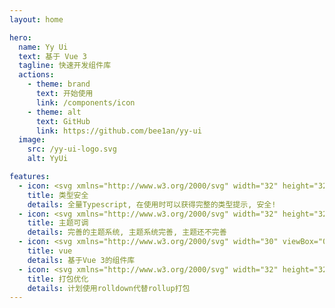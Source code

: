 ```yaml
---
layout: home

hero:
  name: Yy Ui
  text: 基于 Vue 3
  tagline: 快速开发组件库
  actions:
    - theme: brand
      text: 开始使用
      link: /components/icon
    - theme: alt
      text: GitHub
      link: https://github.com/bee1an/yy-ui
  image:
    src: /yy-ui-logo.svg
    alt: YyUi

features:
  - icon: <svg xmlns="http://www.w3.org/2000/svg" width="32" height="32" viewBox="0 0 24 24" fill="none" stroke="#56c878" stroke-width="1.5" stroke-linecap="round" stroke-linejoin="round" class="lucide lucide-shield-icon lucide-shield"><path d="M20 13c0 5-3.5 7.5-7.66 8.95a1 1 0 0 1-.67-.01C7.5 20.5 4 18 4 13V6a1 1 0 0 1 1-1c2 0 4.5-1.2 6.24-2.72a1.17 1.17 0 0 1 1.52 0C14.51 3.81 17 5 19 5a1 1 0 0 1 1 1z"/></svg>
    title: 类型安全
    details: 全量Typescript, 在使用时可以获得完整的类型提示, 安全!
  - icon: <svg xmlns="http://www.w3.org/2000/svg" width="32" height="32" viewBox="0 0 24 24" fill="none" stroke="#c85656" stroke-width="1.5" stroke-linecap="round" stroke-linejoin="round" class="lucide lucide-palette-icon lucide-palette"><path d="M12 22a1 1 0 0 1 0-20 10 9 0 0 1 10 9 5 5 0 0 1-5 5h-2.25a1.75 1.75 0 0 0-1.4 2.8l.3.4a1.75 1.75 0 0 1-1.4 2.8z"/><circle cx="13.5" cy="6.5" r=".5" fill="currentColor"/><circle cx="17.5" cy="10.5" r=".5" fill="currentColor"/><circle cx="6.5" cy="12.5" r=".5" fill="currentColor"/><circle cx="8.5" cy="7.5" r=".5" fill="currentColor"/></svg>
    title: 主题可调
    details: 完善的主题系统, 主题系统完善, 主题还不完善
  - icon: <svg xmlns="http://www.w3.org/2000/svg" width="30" viewBox="0 0 256 220.8"><path fill="#41B883" d="M204.8 0H256L128 220.8 0 0h97.92L128 51.2 157.44 0h47.36Z"></path><path fill="#41B883" d="m0 0 128 220.8L256 0h-51.2L128 132.48 50.56 0H0Z"></path><path fill="#35495E" d="M50.56 0 128 133.12 204.8 0h-47.36L128 51.2 97.92 0H50.56Z"></path></svg>
    title: vue
    details: 基于Vue 3的组件库
  - icon: <svg xmlns="http://www.w3.org/2000/svg" width="32" height="32" viewBox="0 0 24 24" fill="none" stroke="#dbcd33" stroke-width="1.5" stroke-linecap="round" stroke-linejoin="round" class="lucide lucide-cog-icon lucide-cog"><path d="M12 20a8 8 0 1 0 0-16 8 8 0 0 0 0 16Z"/><path d="M12 14a2 2 0 1 0 0-4 2 2 0 0 0 0 4Z"/><path d="M12 2v2"/><path d="M12 22v-2"/><path d="m17 20.66-1-1.73"/><path d="M11 10.27 7 3.34"/><path d="m20.66 17-1.73-1"/><path d="m3.34 7 1.73 1"/><path d="M14 12h8"/><path d="M2 12h2"/><path d="m20.66 7-1.73 1"/><path d="m3.34 17 1.73-1"/><path d="m17 3.34-1 1.73"/><path d="m11 13.73-4 6.93"/></svg>
    title: 打包优化
    details: 计划使用rolldown代替rollup打包
---
```

